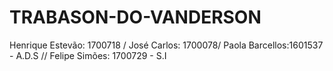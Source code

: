# TRABASON-DO-VANDERSON
Henrique Estevão: 1700718 / José Carlos: 1700078/ Paola Barcellos:1601537 - A.D.S // Felipe Simões: 1700729 - S.I
